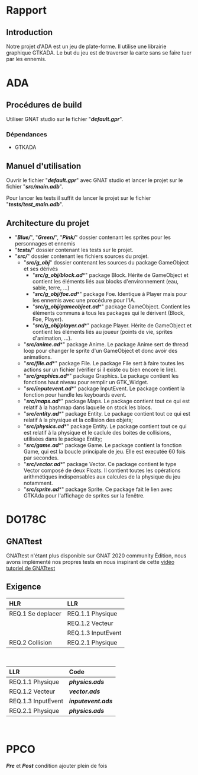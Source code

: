 

# Rapport

## Introduction

Notre projet d'ADA est un jeu de plate-forme. Il utilise une librairie graphique GTKADA. Le but du jeu est de traverser la carte sans se faire tuer par les ennemis.

# ADA

## Procédures de build

Utiliser GNAT studio sur le fichier "***default.gpr***".

### Dépendances

- GTKADA

## Manuel d'utilisation

Ouvrir le fichier "***default.gpr***" avec GNAT studio et lancer le projet sur le fichier "***src/main.adb***".

Pour lancer les tests il suffit de lancer le projet sur le fichier "***tests/test_main.adb***".

## Architecture du projet

- "***Blue/***", "***Green/***", "***Pink/***" dossier contenant les sprites pour les personnages et ennemis
- "***tests/***" dossier contenant les tests sur le projet.
- "***src/***" dossier contenant les fichiers sources du projet.
    - "***src/g_obj***" dossier contenant les sources du package GameObject et ses dérivés
        - "***src/g_obj/block.ad****" package Block. Hérite de GameObject et contient les éléments liés aux blocks d'environnement (eau, sable, terre, ...)
        - "***src/g_obj/foe.ad****" package Foe. Identique à Player mais pour les ennemis avec une procédure pour l'IA.
        - "***src/g_obj/gameobject.ad****" package GameObject. Contient les éléments communs à tous les packages qui le dérivent (Block, Foe, Player).
        - "***src/g_obj/player.ad****" package Player. Hérite de GameObject et contient les éléments liés au joueur (points de vie, sprites d'animation, ...).
    - "***src/anime.ad****" package Anime. Le package Anime sert de thread loop pour changer le sprite d'un GameObject et donc avoir des animations.
    - "***src/file.ad****" package File. Le package File sert à faire toutes les actions sur un fichier (vérifier si il existe ou bien encore le lire).
    - "***src/graphics.ad****" package Graphics. Le package contient les fonctions haut niveau pour remplir un GTK_Widget.
    - "***src/inputevent.ad****" package InputEvent. Le package contient la fonction pour handle les keyboards event.
    - "***src/maps.ad****" package Maps. Le package contient tout ce qui est relatif à la hashmap dans laquelle on stock les blocs.
    - "***src/entity.ad****" package Entity. Le package contient tout ce qui est relatif à la physique et la collision des objets;
    - "***src/physics.ad****" package Entity. Le package contient tout ce qui est relatif à la physique et le caclule des boites de collisions, utilisées dans le package Entity;
    - "***src/game.ad****" package Game. Le package contient la fonction Game, qui est la boucle principale de jeu. Elle est executée 60 fois par secondes.
    - "***src/vector.ad****" package Vector. Ce package contient le type Vector composé de deux Floats. Il contient toutes les opérations arithmétiques indispensables aux calcules de la physique du jeu notamment.
    - "***src/sprite.ad****" package Sprite. Ce package fait le lien avec GTKAda pour l'affichage de sprites sur la fenêtre.


# DO178C

## GNATtest

GNATtest n'étant plus disponible sur GNAT 2020 community Édition, nous avons implémenté nos propres tests en nous inspirant de cette [vidéo tutoriel de GNATtest](https://www.youtube.com/watch?v=CaiZ5IA3Vls)

## Exigence

| HLR | LLR |
|:-|:-|
| REQ.1 Se deplacer | REQ.1.1 Physique |
|                   | REQ.1.2 Vecteur |
|                   | REQ.1.3 InputEvent |
| REQ.2 Collision   | REQ.2.1 Physique |

<br/>

| LLR | Code |
|:-|:-|
| REQ.1.1 Physique      | ***physics.ads*** |
| REQ.1.2 Vecteur       | ***vector.ads*** |
| REQ.1.3 InputEvent    | ***inputevent.ads*** |
| REQ.2.1 Physique      | ***physics.ads*** |

<br/>

# PPCO

***Pre*** et ***Post*** condition ajouter plein de fois
